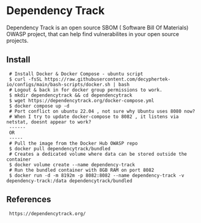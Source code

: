 Dependency Track
=====

Dependency Track is an open source SBOM ( Software Bill Of Materials) OWASP project, 
that can help find vulnerabilites in your open source projects. 

Install
-------

     # Install Docker & Docker Compose - ubuntu script
     $ curl -fsSL https://raw.githubusercontent.com/decyphertek-io/configs/main/bash-scripts/docker.sh | bash
     # Logout & back in for docker group permissions to work. 
     $ mkdir dependencytrack && cd dependencytrack
     $ wget https://dependencytrack.org/docker-compose.yml
     $ docker compose up -d
     # Port conflict on ubuntu 22.04 , not sure why Ubuntu uses 8080 now? 
     # When I try to update docker-compose to 8082 , it listens via netstat, doesnt appear to work?
     ------
     OR
     -----
     # Pull the image from the Docker Hub OWASP repo
     $ docker pull dependencytrack/bundled
     # Creates a dedicated volume where data can be stored outside the container
     $ docker volume create --name dependency-track
     # Run the bundled container with 8GB RAM on port 8082
     $ docker run -d -m 8192m -p 8082:8082 --name dependency-track -v dependency-track:/data dependencytrack/bundled

References
----------

     https://dependencytrack.org/
